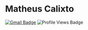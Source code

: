 # Matheus Calixto
[![Gmail Badge](https://img.shields.io/badge/-mth.m.calixto-321ee8?style=flat-square&logo=Gmail&logoColor=white&link=mailto:mth.m.calixto@gmail.com)](mailto:mth.m.calixto@gmail.com)
![Profile Views Badge](https://komarev.com/ghpvc/?username=mthcalixto&label=Profile%20views&color=0e75b6&style=flat-square&color=321ee8)
